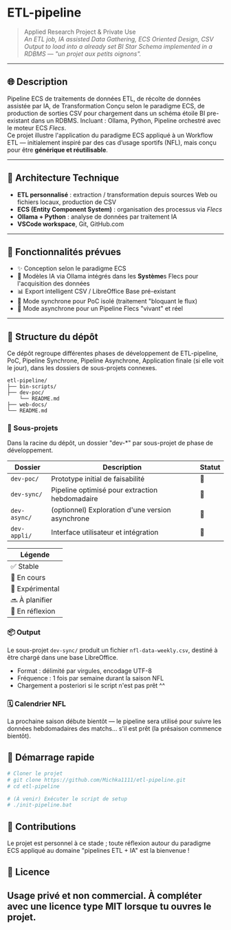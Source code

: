 # ETL-pipeline

> Applied Research Project & Private Use  
> *An ETL job, IA assisted Data Gathering, ECS Oriented Design, CSV Output to load into a already set BI Star Schema implemented in a RDBMS — "un projet aux petits oignons".*

---

## 🌐 Description

Pipeline ECS de traitements de données ETL, de récolte de données assistée par IA, de Transformation Conçu selon le paradigme ECS, de production de sorties CSV pour chargement dans un schéma étoile BI pre-existant dans un RDBMS. Incluant : Ollama, Python, Pipeline orchestré avec le moteur ECS *Flecs*.  
Ce projet illustre l'application du paradigme ECS appliqué à un Workflow ETL — initialement inspiré par des cas d’usage sportifs (NFL), mais conçu pour être **générique et réutilisable**.

---

## 🧱 Architecture Technique

- **ETL personnalisé** : extraction / transformation depuis sources Web ou fichiers locaux, production de CSV  
- **ECS (Entity Component System)** : organisation des processus via *Flecs*  
- **Ollama + Python** : analyse de données par traitement IA  
- **VSCode workspace**, Git, GitHub.com  

---

## 🔁 Fonctionnalités prévues

- ✨ Conception selon le paradigme ECS  
- 🎯 Modèles IA via Ollama intégrés dans les **Système**s Flecs pour l'acquisition des données  
- 📊 Export intelligent CSV / LibreOffice Base pré-existant  
- 🧪 Mode synchrone pour PoC isolé (traitement "bloquant le flux)  
- 🧪 Mode asynchrone pour un Pipeline Flecs "vivant" et réel  
---

## 📁 Structure du dépôt

Ce dépôt regroupe différentes phases de développement de ETL-pipeline, PoC, Pipeline Synchrone, Pipeline Asynchrone, Application finale (si elle voit le jour), dans les dossiers de sous-projets connexes.

```plaintext
etl-pipeline/ 
├── bin-scripts/
├── dev-poc/
    └── README.md
├── web-docs/
└── README.md
```

### 📁 Sous-projets

Dans la racine du dépôt, un dossier "dev-*" par sous-projet de phase de développement.

| Dossier      | Description                                      | Statut |
|--------------|--------------------------------------------------|--------|
| `dev-poc/`   | Prototype initial de faisabilité                 | 🚧     |
| `dev-sync/`  | Pipeline optimisé pour extraction hebdomadaire   | 🧠     |
| `dev-async/` | (optionnel) Exploration d'une version asynchrone | 🧠     |
| `dev-appli/` | Interface utilisateur et intégration             | 🧠     |

| Légende          |
|------------------|
| ✅ Stable       |
| 🚧 En cours     |
| 🧪 Expérimental |
| 🔜 À planifier  |
| 🧠 En réflexion |

### 📦 Output

Le sous-projet `dev-sync/` produit un fichier `nfl-data-weekly.csv`, destiné à être chargé dans une base LibreOffice.

- Format : délimité par virgules, encodage UTF-8
- Fréquence : 1 fois par semaine durant la saison NFL
- Chargement a posteriori si le script n'est pas prêt ^^

### 🗓️ Calendrier NFL

La prochaine saison débute bientôt — le pipeline sera utilisé pour suivre les données hebdomadaires des matchs… s'il est prêt (la présaison commence bientôt).

## 🚀 Démarrage rapide

```bash
# Cloner le projet
# git clone https://github.com/Michka1111/etl-pipeline.git
# cd etl-pipeline

# (À venir) Exécuter le script de setup
# ./init-pipeline.bat

```

## 🤝 Contributions
Le projet est personnel à ce stade ; toute réflexion autour du paradigme ECS appliqué au domaine "pipelines ETL + IA" est la bienvenue !

## 📜 Licence

Usage privé et non commercial. À compléter avec une licence type MIT lorsque tu ouvres le projet.
---
